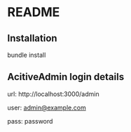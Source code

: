 # README

## Installation

bundle install


## AcitiveAdmin login details

url: http://localhost:3000/admin

user: admin@example.com

pass: password
